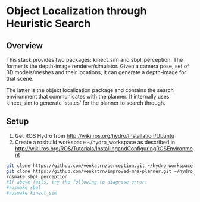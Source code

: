 # Object Localization through Heuristic Search

Overview
--------

This stack provides two packages: kinect_sim and sbpl_perception.
The former is the depth-image renderer/simulator. Given a camera pose, set of 3D models/meshes and their locations,
it can generate a depth-image for that scene. 

The latter is the object localization package and contains the search environment that communicates with the planner.
It internally uses kinect_sim to generate 'states' for the planner to search through.

Setup
-----

1. Get ROS Hydro from http://wiki.ros.org/hydro/Installation/Ubuntu
2. Create a rosbuild workspace ~/hydro_workspace as described in http://wiki.ros.org/ROS/Tutorials/InstallingandConfiguringROSEnvironment

```bash
git clone https://github.com/venkatrn/perception.git ~/hydro_workspace
git clone https://github.com/venkatrn/improved-mha-planner.git ~/hydro_workspace
rosmake sbpl_perception
#If above fails, try the following to diagnose error:
#rosmake sbpl
#rosmake kinect_sim

```
